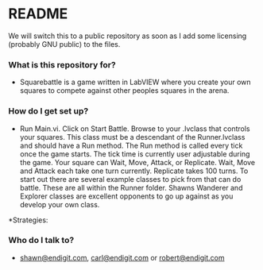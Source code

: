 # README #

We will switch this to a public repository as soon as I add some licensing (probably GNU public) to the files.

### What is this repository for? ###

* Squarebattle is a game written in LabVIEW where you create your own squares to compete against other peoples squares in the arena.

### How do I get set up? ###

* Run Main.vi. Click on Start Battle. Browse to your .lvclass that controls your squares. This class must be a descendant of the Runner.lvclass and should have a Run method. The Run method is called every tick once the game starts. The tick time is currently user adjustable during the game. Your square can Wait, Move, Attack, or Replicate. Wait, Move and Attack each take one turn currently. Replicate takes 100 turns. To start out there are several example classes to pick from that can do battle. These are all within the Runner folder. Shawns Wanderer and Explorer classes are excellent opponents to go up against as you develop your own class. 

*Strategies:


### Who do I talk to? ###

* shawn@endigit.com, carl@endigit.com or robert@endigit.com